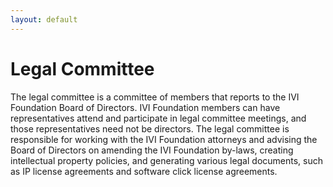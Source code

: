 ```yaml
---
layout: default
---
```

# Legal Committee

The legal committee is a committee of members that reports to the IVI
Foundation Board of Directors. IVI Foundation members can have
representatives attend and participate in legal committee meetings, and
those representatives need not be directors. The legal committee is
responsible for working with the IVI Foundation attorneys and advising
the Board of Directors on amending the IVI Foundation by-laws, creating
intellectual property policies, and generating various legal documents,
such as IP license agreements and software click license agreements.
